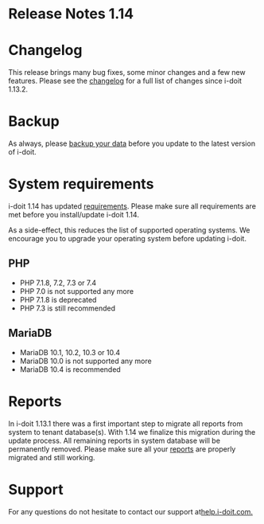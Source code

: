 # Release Notes 1.14

Changelog
=========

This release brings many bug fixes, some minor changes and a few new features. Please see the [changelog](../changelogs/changelog-1.14.x/changelog-1.14.md) for a full list of changes since i-doit 1.13.2.

Backup
======

As always, please [backup your data](../../wartung-und-betrieb/daten-sichern-und-wiederherstellen/index.md) before you update to the latest version of i-doit.

System requirements
===================

i-doit 1.14 has updated [requirements](../../installation/systemvoraussetzungen.md). Please make sure all requirements are met before you install/update i-doit 1.14.

As a side-effect, this reduces the list of supported operating systems. We encourage you to upgrade your operating system before updating i-doit.

PHP
---

*   PHP 7.1.8, 7.2, 7.3 or 7.4
*   PHP 7.0 is not supported any more
*   PHP 7.1.8 is deprecated
*   PHP 7.3 is still recommended

MariaDB
-------

*   MariaDB 10.1, 10.2, 10.3 or 10.4
*   MariaDB 10.0 is not supported any more
*   MariaDB 10.4 is recommended

Reports
=======

In i-doit 1.13.1 there was a first important step to migrate all reports from system to tenant database(s). With 1.14 we finalize this migration during the update process. All remaining reports in system database will be permanently removed. Please make sure all your [reports](../../auswertungen/report-manager.md) are properly migrated and still working.

Support
=======

For any questions do not hesitate to contact our support at[help.i-doit.com.](https://help.i-doit.com/)
